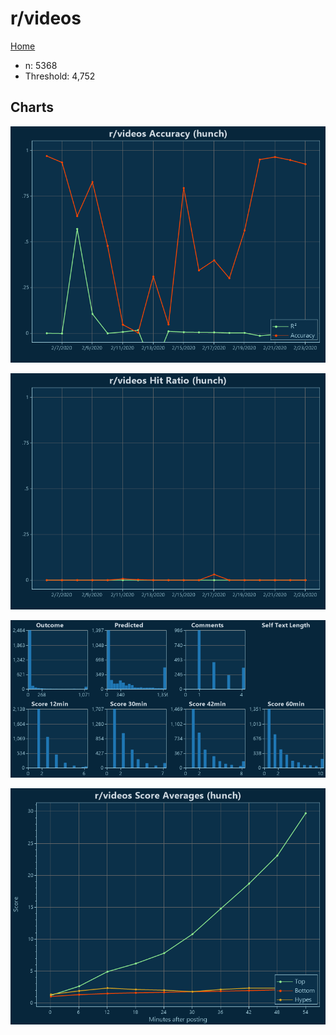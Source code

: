 # r/videos

[Home](../index.md)

* n: 5368
* Threshold: 4,752

## Charts

![r/videos R² (hunch)](../images/hunch_videos_Accuracy.png "r/videos R² (hunch)")

![r/videos Hit Ratio (hunch)](../images/hunch_videos_HitRatio.png "r/videos Hit Ratio (hunch)")

![r/videos Distributions (hunch)](../images/hunch_videos_Distributions.png "r/videos Distributions (hunch)")

![r/videos Score Averages (hunch)](../images/hunch_videos_Scores.png "r/videos Score Averages (hunch)")

